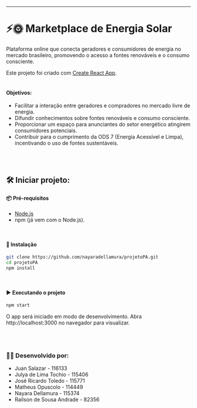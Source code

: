 ---
# ⚡🌞  Marketplace  de Energia Solar

Plataforma online que conecta geradores e consumidores de energia no mercado brasileiro, promovendo o acesso a fontes renováveis e o consumo consciente.
<br>

Este projeto foi criado com [Create React App](https://github.com/facebook/create-react-app).
<br><br>

#### Objetivos:
- Facilitar a interação entre geradores e compradores no mercado livre de energia.
- Difundir conhecimentos sobre fontes renováveis e consumo consciente.
- Proporcionar um espaço para anunciantes do setor energético atingirem consumidores potenciais.
- Contribuir para o cumprimento da ODS 7 (Energia Acessível e Limpa), incentivando o uso de fontes sustentáveis.

<br><br>
## 🛠️ Iniciar projeto:

#### 📦 Pré-requisitos

- [Node.js](https://nodejs.org)
- npm (já vem com o Node.js).

<br>
  
#### 🔧 Instalação

```bash
git clone https://github.com/nayaradellamura/projetoPA.git
cd projetoPA
npm install
```

<br>

#### ▶️ Executando o projeto
```bash
npm start
```
O app será iniciado em modo de desenvolvimento.
Abra http://localhost:3000 no navegador para visualizar.

<br><br>
  
### 🧑‍💻 Desenvolvido por:

- Juan Salazar - 116133
- Julya de Lima Tochio - 115406
- José Ricardo Toledo - 115771
- Matheus Opuscolo - 114449
- Nayara Dellamura - 115374
- Railson de Sousa Andrade - 82356




